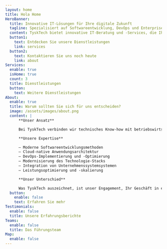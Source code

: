 ```yaml
---
layout: home
title: Hola Home
HeroBanner:
  title: Innovative IT-Lösungen für Ihre digitale Zukunft
  tagline: Spezialisiert auf Softwareentwicklung, DevOps und Enterprise-Software- und Systemarchitektur
  content: TyskTech bietet innovative IT-Beratung und -Services, die Ihre geschäftlichen Herausforderungen in technologische Vorteile verwandeln. Unser Expertenteam entwickelt maßgeschneiderte Lösungen für mehr Effizienz, Skalierbarkeit und Innovation.
  button1:
    text: Entdecken Sie unsere Dienstleistungen
    link: services
  button2:
    text: Kontaktieren Sie uns noch heute
    link: about
Services:
  enable: true
  isHome: true
  count: 3
  title: Dienstleistungen
  button:
    text: Weitere Dienstleistungen
About:
  enable: true
  title: Warum sollten Sie sich für uns entscheiden?
  image: /assets/images/about.png
  content: |
      **Unser Ansatz**

      Bei TyskTech verbinden wir technisches Know-how mit betriebswirtschaftlichem Verständnis. Wir implementieren nicht nur Technologie – wir lösen Geschäftsprobleme. Unser beratender Ansatz stellt sicher, dass jede von uns gelieferte Lösung einen messbaren Mehrwert für Ihr Unternehmen schafft.

      **Unsere Expertise**

      – Moderne Softwareentwicklungsmethoden
      – Cloud-native Anwendungsarchitektur
      – DevOps-Implementierung und -Optimierung
      – Modernisierung des Technologie-Stacks
      – Integration von Unternehmenssystemsystemen
      – Leistungsoptimierung und -skalierung

      **Unser Unterschied**

      Was TyskTech auszeichnet, ist unser Engagement, Ihr Geschäft in erster Linie zu verstehen. Technologie sollte Ihren Zielen dienen, nicht sie diktieren. Wir arbeiten eng mit Ihrem Team zusammen, um sicherzustellen, dass unsere Lösungen perfekt zu Ihrer Vision und Ihren Zielen passen.
  button:
    enable: false
    text: Erfahren Sie mehr
Testimonials:
  enable: false
  title: Unsere Erfahrungsberichte
Teams:
  enable: false
  title: Das Führungsteam
Map:
  enable: false
---
```

